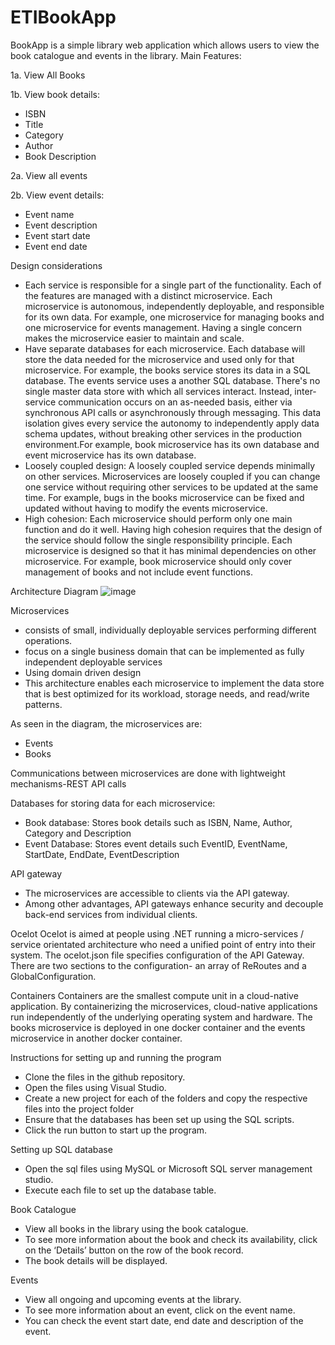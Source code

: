 # ETIBookApp

BookApp is a simple library web application which allows users to view the book catalogue and events in the library. 
Main Features:

1a. View All Books

1b. View book details:
- ISBN
- Title
- Category
- Author
- Book Description

2a. View all events

2b. View event details:
- Event name
- Event description
- Event start date 
- Event end date

Design considerations
-	Each service is responsible for a single part of the functionality.
Each of the features are managed with a distinct microservice. Each microservice is autonomous, independently deployable, and responsible for its own data.  For example, one microservice for managing books and one microservice for events management. Having a single concern makes the microservice easier to maintain and scale.
-	Have separate databases for each microservice. Each database will store the data needed for the microservice  and used only for that microservice. For example, the books service stores its data in a SQL database. The events service uses a another SQL database.  There's no single master data store with which all services interact. Instead, inter-service communication occurs on an as-needed basis, either via synchronous API calls or asynchronously through messaging. This data isolation gives every service the autonomy to independently apply data schema updates, without breaking other services in the production environment.For example, book microservice has its own database and event microservice has its own database.
-	Loosely coupled design: A loosely coupled service depends minimally on other services. Microservices are loosely coupled if you can change one service without requiring other services to be updated at the same time. For example, bugs in the books microservice can be fixed and updated without having to modify the events microservice.
-	High cohesion: Each microservice should perform only one main function and do it well. Having high cohesion requires that the design of the service should follow the single responsibility principle. Each microservice is designed so that it has minimal dependencies on other microservice. For example, book  microservice should only cover management of books and not include event functions.

Architecture Diagram
![image](https://user-images.githubusercontent.com/73155822/215686022-bf4e9e1e-25de-41c8-bcb5-d45c2c7026fe.png)

Microservices
- consists of small, individually deployable services performing different operations.
- focus on a single business domain that can be implemented as fully independent deployable services
- Using domain driven design
- This architecture enables each microservice to implement the data store that is best optimized for its workload, storage needs, and read/write patterns.

As seen in the diagram, the microservices are:
- Events  
- Books 

Communications between microservices are done with lightweight mechanisms-REST API calls

Databases for storing data for each microservice:
- Book database: Stores book details such as ISBN, Name, Author, Category and Description
- Event Database: Stores event details such EventID, EventName, StartDate, EndDate, EventDescription

API gateway
- The microservices are accessible to clients via the API gateway. 
- Among other advantages, API gateways enhance security and decouple back-end services from individual clients.

Ocelot
Ocelot is aimed at people using .NET running a micro-services / service orientated architecture who need a unified point of entry into their system. The ocelot.json file specifies configuration of the API Gateway. There are two sections to the configuration- an array of ReRoutes and a GlobalConfiguration.

Containers
Containers are the smallest compute unit in a cloud-native application. By containerizing the microservices, cloud-native applications run independently of the underlying operating system and hardware. The books microservice is deployed in one docker container and the events microservice in another docker container. 

Instructions for setting up and running the program
- Clone the files in the github repository. 
- Open the files using Visual Studio. 
- Create a new project for each of the folders and copy the respective files into the project folder
- Ensure that the databases has been set up using the SQL scripts. 
- Click the run button to start up the program. 

Setting up SQL database
- Open the sql files using MySQL or Microsoft SQL server management studio. 
- Execute each file to set up the database table.

Book Catalogue 
- View all books in the library using the book catalogue. 
- To see more information about the book and check its availability, click on the ‘Details’ button on the row of the book record. 
- The book details will be displayed.

Events
- View all ongoing and upcoming events at the library. 
- To see more information about an event, click on the event name. 
- You can check the event start date, end date and description of the event.

